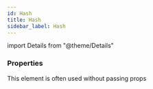 ```yaml
---
id: Hash
title: Hash
sidebar_label: Hash
---
```


import Details from "@theme/Details"




### Properties

This element is often used without passing props

